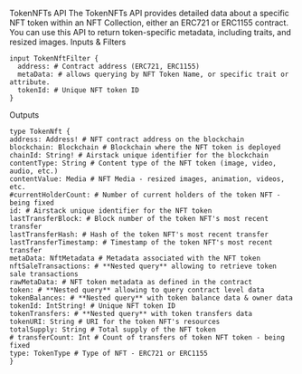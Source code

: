 TokenNFTs API
The TokenNFTs API provides detailed data about a specific NFT token within an NFT Collection, either an ERC721 or ERC1155 contract. You can use this API to return token-specific metadata, including traits, and resized images.
Inputs & Filters

```code
input TokenNftFilter {
  address: # Contract address (ERC721, ERC1155)
  metaData: # allows querying by NFT Token Name, or specific trait or attribute.
  tokenId: # Unique NFT token ID
}
```

Outputs

```code
type TokenNft {
address: Address! # NFT contract address on the blockchain
blockchain: Blockchain # Blockchain where the NFT token is deployed
chainId: String! # Airstack unique identifier for the blockchain
contentType: String # Content type of the NFT token (image, video, audio, etc.)
contentValue: Media # NFT Media - resized images, animation, videos, etc.
#currentHolderCount: # Number of current holders of the token NFT - being fixed
id: # Airstack unique identifier for the NFT token
lastTransferBlock: # Block number of the token NFT's most recent transfer
lastTransferHash: # Hash of the token NFT's most recent transfer
lastTransferTimestamp: # Timestamp of the token NFT's most recent transfer
metaData: NftMetadata # Metadata associated with the NFT token
nftSaleTransactions: # **Nested query** allowing to retrieve token sale transactions
rawMetaData: # NFT token metadata as defined in the contract
token: # **Nested query** allowing to query contract level data
tokenBalances: # **Nested query** with token balance data & owner data
tokenId: IntString! # Unique NFT token ID
tokenTransfers: # **Nested query** with token transfers data
tokenURI: String # URI for the token NFT's resources
totalSupply: String # Total supply of the NFT token
# transferCount: Int # Count of transfers of token NFT token - being fixed
type: TokenType # Type of NFT - ERC721 or ERC1155
}
```
